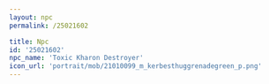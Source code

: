 ```yaml
---
layout: npc
permalink: /25021602

title: Npc
id: '25021602'
npc_name: 'Toxic Kharon Destroyer'
icon_url: 'portrait/mob/21010099_m_kerbesthuggrenadegreen_p.png'
---
```

